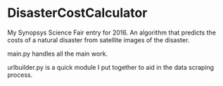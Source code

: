 # DisasterCostCalculator
My Synopsys Science Fair entry for 2016. An algorithm that predicts the costs of a natural disaster from satellite images of the disaster.

main.py handles all the main work.

urlbuilder.py is a quick module I put together to aid in the data scraping process.
